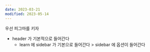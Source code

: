 ```yaml
---
date: 2023-03-21
modified: 2023-05-14
---
```


우선 피그마를 키자

- header 가 기본적으로 들어간다
  - learn 에 sidebar 가 기본으로 들어간다 > sidebar 에 옵션이 들어간다
